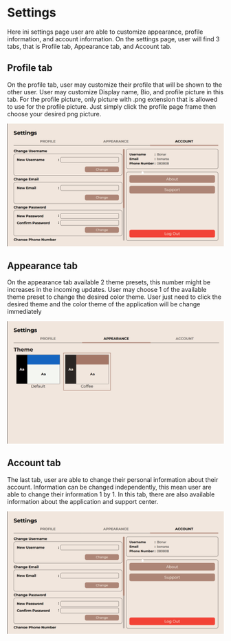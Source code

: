 # Settings
Here ini settings page user are able to customize appearance, profile information, and account information. On the settings page, user will find 3 tabs, that is Profile tab, Appearance tab, and Account tab. 


## Profile tab
On the profile tab, user may customize their profile that will be shown to the other user. User may customize Display name, Bio, and profile picture in this tab. For the profile picture, only picture with .png extension that is allowed to use for the profile picture. Just simply click the profile page frame then choose your desired png picture.
<p align="center">
<img src="../images/SettingsPage_Profile Tab.png" alt="Profile_Tab" widht="50%" height="50%"/>
</p>


## Appearance tab
On the appearance tab available 2 theme presets, this number might be increases in the incoming updates. User may choose 1 of the available theme preset to change the desired color theme. User just need to click the desired theme and the color theme of the application will be change immediately
<p align="center">
<img src="../images/SettingsPage_Appearance_Tab.png" alt="Account_Tab" widht="50%" height="50%"/>
</p>

## Account tab
The last tab, user are able to change their personal information about their account. Information can be changed independently, this mean user are able to change their information 1 by 1. In this tab, there are also available information about the application and support center.
<p align="center">
<img src="../images/SettingsPage_Account_Tab.png" alt="Account_Tab" widht="50%" height="50%"/>
</p>



    